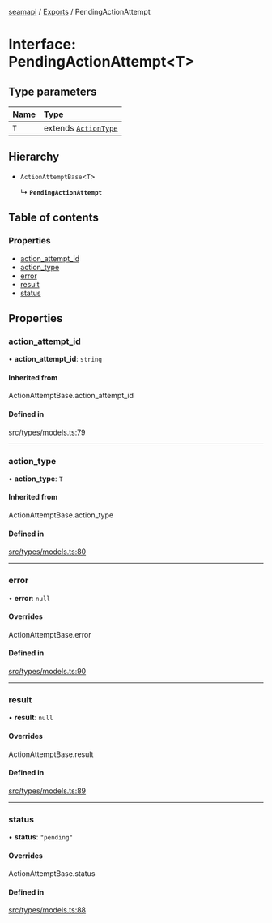[seamapi](../README.md) / [Exports](../modules.md) / PendingActionAttempt

# Interface: PendingActionAttempt<T\>

## Type parameters

| Name | Type |
| :------ | :------ |
| `T` | extends [`ActionType`](../modules.md#actiontype) |

## Hierarchy

- `ActionAttemptBase`<`T`\>

  ↳ **`PendingActionAttempt`**

## Table of contents

### Properties

- [action\_attempt\_id](PendingActionAttempt.md#action_attempt_id)
- [action\_type](PendingActionAttempt.md#action_type)
- [error](PendingActionAttempt.md#error)
- [result](PendingActionAttempt.md#result)
- [status](PendingActionAttempt.md#status)

## Properties

### action\_attempt\_id

• **action\_attempt\_id**: `string`

#### Inherited from

ActionAttemptBase.action\_attempt\_id

#### Defined in

[src/types/models.ts:79](https://github.com/seamapi/javascript/blob/main/src/types/models.ts#L79)

___

### action\_type

• **action\_type**: `T`

#### Inherited from

ActionAttemptBase.action\_type

#### Defined in

[src/types/models.ts:80](https://github.com/seamapi/javascript/blob/main/src/types/models.ts#L80)

___

### error

• **error**: ``null``

#### Overrides

ActionAttemptBase.error

#### Defined in

[src/types/models.ts:90](https://github.com/seamapi/javascript/blob/main/src/types/models.ts#L90)

___

### result

• **result**: ``null``

#### Overrides

ActionAttemptBase.result

#### Defined in

[src/types/models.ts:89](https://github.com/seamapi/javascript/blob/main/src/types/models.ts#L89)

___

### status

• **status**: ``"pending"``

#### Overrides

ActionAttemptBase.status

#### Defined in

[src/types/models.ts:88](https://github.com/seamapi/javascript/blob/main/src/types/models.ts#L88)

